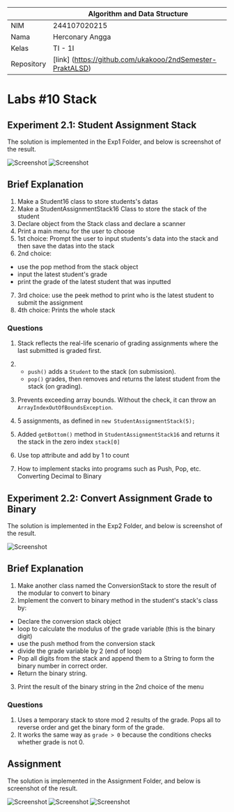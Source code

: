 |  | Algorithm and Data Structure |
|--|--|
| NIM |  244107020215|
| Nama |  Herconary Angga |
| Kelas | TI - 1I |
| Repository | [link] (https://github.com/ukakooo/2ndSemester-PraktALSD) |

# Labs #10 Stack

## Experiment 2.1: Student Assignment Stack

The solution is implemented in the Exp1 Folder, and below is screenshot of the result.

![Screenshot](src/Exp1/1.png)
![Screenshot](src/Exp1/2.png)

## Brief Explanation
1. Make a Student16 class to store students's datas
2. Make a StudentAssignmentStack16 Class to store the stack of the student
3. Declare object from the Stack class and declare a scanner
4. Print a main menu for the user to choose
5. 1st choice: Prompt the user to input students's data into the stack and then save the datas into the stack
6. 2nd choice: 
- use the pop method from the stack object
- input the latest student's grade
- print the grade of the latest student that was inputted
7. 3rd choice: use the peek method to print who is the latest student to submit the assignment
8. 4th choice:  Prints the whole stack

### Questions
1. Stack reflects the real-life scenario of grading assignments where the last submitted is graded first.

2. 
   - `push()` adds a `Student` to the stack (on submission).
   - `pop()` grades, then removes and returns the latest student from the stack (on grading).

3. Prevents exceeding array bounds. Without the check, it can throw an `ArrayIndexOutOfBoundsException`.

4. 5 assignments, as defined in `new StudentAssignmentStack(5);`

5. Added `getBottom()` method in `StudentAssignmentStack16` and returns it the stack in the zero index `stack[0]`

6. Use top attribute and add by 1 to count

7. How to implement stacks into programs such as Push, Pop, etc. Converting Decimal to Binary

## Experiment 2.2: Convert Assignment Grade to Binary

The solution is implemented in the Exp2 Folder, and below is screenshot of the result.

![Screenshot](src/Exp2/3.png)

## Brief Explanation
1. Make another class named the ConversionStack to store the result of the modular to convert to binary
2. Implement the convert to binary method in the student's stack's class by:
- Declare the conversion stack object
- loop to calculate the modulus of the grade variable (this is the binary digit)
- use the push method from the conversion stack
- divide the grade variable by 2 (end of loop)
- Pop all digits from the stack and append them to a String to form the binary number in correct order.
- Return the binary string.
3. Print the result of the binary string in the 2nd choice of the menu

### Questions
1. Uses a temporary stack to store mod 2 results of the grade. Pops all to reverse order and get the binary form of the grade.
2. It works the same way as `grade > 0` because the conditions checks whether grade is not 0.

## Assignment

The solution is implemented in the Assignment Folder, and below is screenshot of the result.

![Screenshot](src/Assignment/1.png)
![Screenshot](src/Assignment/2.png)
![Screenshot](src/Assignment/3.png)